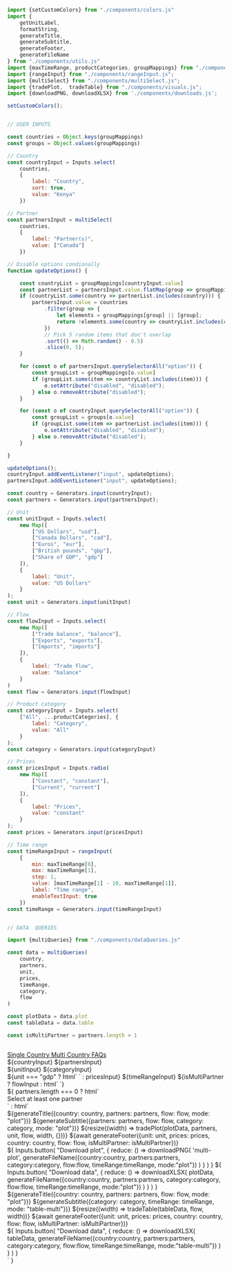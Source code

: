 ```js
import {setCustomColors} from "./components/colors.js"
import {
    getUnitLabel, 
    formatString,
    generateTitle,
    generateSubtitle, 
    generateFooter, 
    generateFileName
} from "./components/utils.js"
import {maxTimeRange, productCategories, groupMappings} from "./components/inputValues.js";
import {rangeInput} from "./components/rangeInput.js";
import {multiSelect} from "./components/multiSelect.js";
import {tradePlot,  tradeTable} from "./components/visuals.js";
import {downloadPNG, downloadXLSX} from './components/downloads.js';
```

```js 
setCustomColors();
```

```js

// USER INPUTS

const countries = Object.keys(groupMappings)
const groups = Object.values(groupMappings)

// Country
const countryInput = Inputs.select(
    countries,
    {
        label: "Country",
        sort: true,
        value: "Kenya"
    })

// Partner
const partnersInput = multiSelect(
    countries,
    {
        label: "Partner(s)",
        value: ["Canada"]
    })

// Disable options condionally
function updateOptions() {

    const countryList = groupMappings[countryInput.value]
    const partnerList = partnersInput.value.flatMap(group => groupMappings[group] || [group]);
    if (countryList.some(country => partnerList.includes(country))) {
        partnersInput.value = countries
            .filter(group => {
                let elements = groupMappings[group] || [group];
                return !elements.some(country => countryList.includes(country));
            })
            // Pick 5 random items that don't overlap
            .sort(() => Math.random() - 0.5)
            .slice(0, 5);
    }

    for (const o of partnersInput.querySelectorAll("option")) {
        const groupList = groupMappings[o.value]
        if (groupList.some(item => countryList.includes(item))) {
            o.setAttribute("disabled", "disabled");
        } else o.removeAttribute("disabled");
    }

    for (const o of countryInput.querySelectorAll("option")) {
        const groupList = groups[o.value]
        if (groupList.some(item => partnerList.includes(item))) {
            o.setAttribute("disabled", "disabled");
        } else o.removeAttribute("disabled");
    }

}

updateOptions();
countryInput.addEventListener("input", updateOptions);
partnersInput.addEventListener("input", updateOptions);

const country = Generators.input(countryInput);
const partners = Generators.input(partnersInput);

// Unit
const unitInput = Inputs.select(
    new Map([
        ["US Dollars", "usd"],
        ["Canada Dollars", "cad"],
        ["Euros", "eur"],
        ["British pounds", "gbp"],
        ["Share of GDP", "gdp"]
    ]),
    {
        label: "Unit",
        value: "US Dollars"
    }
);
const unit = Generators.input(unitInput)

// Flow
const flowInput = Inputs.select(
    new Map([
        ["Trade balance", "balance"],
        ["Exports", "exports"],
        ["Imports", "imports"]
    ]),
    {
        label: "Trade flow",
        value: "balance"
    }
)
const flow = Generators.input(flowInput)

// Product category
const categoryInput = Inputs.select(
    ["All", ...productCategories], {
        label: "Category",
        value: "All"
    }
);
const category = Generators.input(categoryInput)

// Prices
const pricesInput = Inputs.radio(
    new Map([
        ["Constant", "constant"],
        ["Current", "current"]
    ]),
    {
        label: "Prices",
        value: "constant"
    }
);
const prices = Generators.input(pricesInput)

// Time range
const timeRangeInput = rangeInput(
    {
        min: maxTimeRange[0],
        max: maxTimeRange[1],
        step: 1,
        value: [maxTimeRange[1] - 10, maxTimeRange[1]],
        label: "Time range",
        enableTextInput: true
    })
const timeRange = Generators.input(timeRangeInput)

```

```js

// DATA  QUERIES

import {multiQueries} from "./components/dataQueries.js"

const data = multiQueries(
    country,
    partners,
    unit,
    prices,
    timeRange,
    category,
    flow
)

const plotData = data.plot
const tableData = data.table

const isMultiPartner = partners.length > 1



```

<div class="header card">
    <a class="view-button" href="./">
        Single Country
    </a>
    <a class="view-button active" href="./multi">
        Multi Country
    </a>
    <a class="view-button" href="./faqs">
        FAQs
    </a>
</div>

<div class="card settings">
    <div class="settings-group">
        ${countryInput}
        ${partnersInput}
    </div>
    <div class="settings-group">
        ${unitInput}
        ${categoryInput}
    </div>
    <div class="settings-group">
        ${unit === "gdp" ? html` ` : pricesInput}
        ${timeRangeInput}
        ${isMultiPartner ? flowInput : html` `}
    </div>
</div>
${ 
    partners.length === 0 
    ? html`
        <div class="grid grid-cols-2">
            <div class="card"> 
                <div class="warning">
                    Select at least one partner
                </div>
            </div>
        </div>
    `
    : html`
        <div class="grid grid-cols-2">
            <div class="card">
                <div class="plot-container" id="multi-plot">
                    ${generateTitle({country: country, partners: partners, flow: flow, mode: "plot"})}
                    ${generateSubtitle({partners: partners, flow: flow, category: category, mode: "plot"})}
                    ${resize((width) => tradePlot(plotData, partners, unit, flow, width, {}))}
                    ${await generateFooter({unit: unit, prices: prices, country: country, flow: flow, isMultiPartner: isMultiPartner})}
                </div>
                <div class="download-panel">
                    ${
                        Inputs.button(
                            "Download plot", {
                                reduce: () => downloadPNG(
                                    'multi-plot',
                                    generateFileName({country:country, partners:partners, category:category, flow:flow, timeRange:timeRange, mode:"plot"})
                                )
                            }
                        )
                    }
                    ${
                        Inputs.button(
                            "Download data", {
                                reduce: () => downloadXLSX(
                                    plotData,
                                    generateFileName({country:country, partners:partners, category:category, flow:flow, timeRange:timeRange, mode:"plot"})
                                )
                            }
                        )
                    }
                </div>
            </div>
            <div class="card">
                <div class="plot-container" id="multi-table">
                    ${generateTitle({country: country, partners: partners, flow: flow, mode: "plot"})}
                    ${generateSubtitle({category: category, timeRange: timeRange, mode: "table-multi"})}
                    ${resize((width) => tradeTable(tableData, flow, width))}
                    ${await generateFooter({unit: unit, prices: prices, country: country, flow: flow, isMultiPartner: isMultiPartner})}
                </div>
                <div class="download-panel">
                        ${
                            Inputs.button(
                                "Download data", {
                                    reduce: () => downloadXLSX(
                                        tableData,
                                        generateFileName({country:country, partners:partners, category:category, flow:flow, timeRange:timeRange, mode:"table-multi"})
                                    )
                                }
                            )
                        }
                </div>
            </div>
        </div>
    `
}